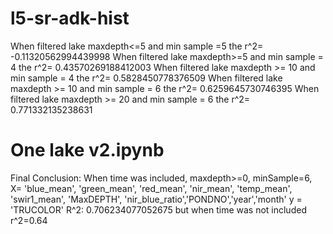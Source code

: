 # l5-sr-adk-hist

When filtered lake maxdepth<=5 and min sample =5 the r^2= -0.11320562994439998
When filtered lake maxdepth>=5 and min sample = 4 the r^2= 0.43570269188412003
When filtered lake maxdepth >= 10 and min sample = 4 the r^2= 0.5828450778376509
When filtered lake maxdepth >= 10 and min sample = 6 the r^2= 0.6259645730746395
When filtered lake maxdepth >= 20 and min sample = 6 the r^2= 0.771332135238631

# One lake v2.ipynb

Final Conclusion:
When time was included, maxdepth>=0, minSample=6, 
X= 'blue_mean', 'green_mean', 'red_mean', 'nir_mean', 'temp_mean', 'swir1_mean', 'MaxDEPTH', 'nir_blue_ratio','PONDNO','year','month'
y = 'TRUCOLOR'
R^2: 0.706234077052675
but when time was not included r^2=0.64



 
